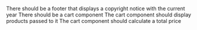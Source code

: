 There should be a footer that displays a copyright notice with the current year
There should be a cart component
The cart component should display products passed to it
The cart component should calculate a total price
